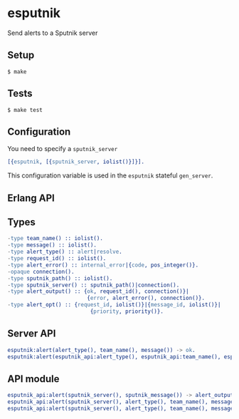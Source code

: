 # esputnik

Send alerts to a Sputnik server

## Setup

```
$ make
```

## Tests

```
$ make test
```

## Configuration

You need to specify a `sputnik_server`

``` erlang
[{esputnik, [{sputnik_server, iolist()}]}].
```

This configuration variable is used in the `esputnik` stateful `gen_server`.

## Erlang API

## Types

``` erlang
-type team_name() :: iolist().
-type message() :: iolist().
-type alert_type() :: alert|resolve.
-type request_id() :: iolist().
-type alert_error() :: internal_error|{code, pos_integer()}.
-opaque connection().
-type sputnik_path() :: iolist().
-type sputnik_server() :: sputnik_path()|connection().
-type alert_output() :: {ok, request_id(), connection()}|
                         {error, alert_error(), connection()}.
-type alert_opt() :: {request_id, iolist()}|{message_id, iolist()}|
                          {priority, priority()}.
```

## Server API

``` erlang
esputnik:alert(alert_type(), team_name(), message()) -> ok.
esputnik:alert(esputnik_api:alert_type(), esputnik_api:team_name(), esputnik_api:message(), esputnik_api:alert_opts()) -> ok.
```

## API module

``` erlang
esputnik_api:alert(sputnik_server(), sputnik_message()) -> alert_output().
esputnik_api:alert(sputnik_server(), alert_type(), team_name(), message()) -> alert_output().
esputnik_api:alert(sputnik_server(), alert_type(), team_name(), message(), alert_opts()) -> alert_output().
```
